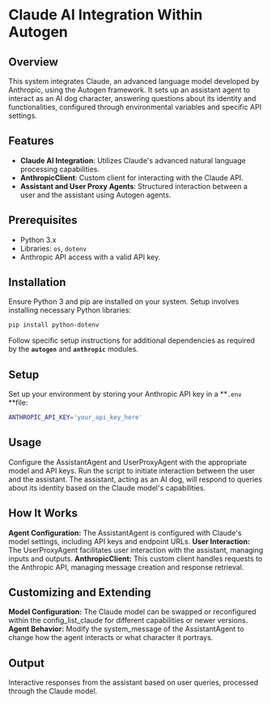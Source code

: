 # Claude AI Integration Within Autogen

## Overview
This system integrates Claude, an advanced language model developed by Anthropic, using the Autogen framework. It sets up an assistant agent to interact as an AI dog character, answering questions about its identity and functionalities, configured through environmental variables and specific API settings.

## Features
- **Claude AI Integration**: Utilizes Claude's advanced natural language processing capabilities.
- **AnthropicClient**: Custom client for interacting with the Claude API.
- **Assistant and User Proxy Agents**: Structured interaction between a user and the assistant using Autogen agents.

## Prerequisites
- Python 3.x
- Libraries: `os`, `dotenv`
- Anthropic API access with a valid API key.

## Installation
Ensure Python 3 and pip are installed on your system. Setup involves installing necessary Python libraries:
```bash
pip install python-dotenv
```
Follow specific setup instructions for additional dependencies as required by the **`autogen`** and **`anthropic`** modules.

## Setup
Set up your environment by storing your Anthropic API key in a **`.env `**file:

```bash
ANTHROPIC_API_KEY='your_api_key_here'
```

## Usage
Configure the AssistantAgent and UserProxyAgent with the appropriate model and API keys.
Run the script to initiate interaction between the user and the assistant.
The assistant, acting as an AI dog, will respond to queries about its identity based on the Claude model's capabilities.

## How It Works
**Agent Configuration:** The AssistantAgent is configured with Claude's model settings, including API keys and endpoint URLs.
**User Interaction:** The UserProxyAgent facilitates user interaction with the assistant, managing inputs and outputs.
**AnthropicClient:** This custom client handles requests to the Anthropic API, managing message creation and response retrieval.

## Customizing and Extending
**Model Configuration:** The Claude model can be swapped or reconfigured within the config_list_claude for different capabilities or newer versions.
**Agent Behavior:** Modify the system_message of the AssistantAgent to change how the agent interacts or what character it portrays.

## Output
Interactive responses from the assistant based on user queries, processed through the Claude model.